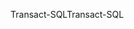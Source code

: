 <span data-ttu-id="392fd-101">Transact-SQL</span><span class="sxs-lookup"><span data-stu-id="392fd-101">Transact-SQL</span></span>